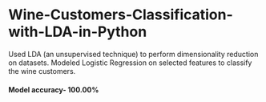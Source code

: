 # Wine-Customers-Classification-with-LDA-in-Python
Used LDA (an unsupervised technique) to perform dimensionality reduction on datasets. Modeled Logistic Regression on selected features to classify the wine customers. 

#### Model accuracy- 100.00%
